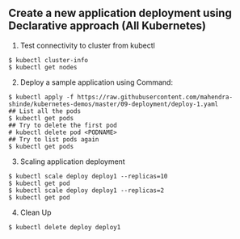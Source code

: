## Create a new application deployment using Declarative approach (All Kubernetes)

1. Test connectivity to cluster from kubectl

```
$ kubectl cluster-info
$ kubectl get nodes
```

2.  Deploy a sample application using Command:

```
$ kubectl apply -f https://raw.githubusercontent.com/mahendra-shinde/kubernetes-demos/master/09-deployment/deploy-1.yaml
## List all the pods
$ kubectl get pods
## Try to delete the first pod
# kubectl delete pod <PODNAME>
## Try to list pods again
$ kubectl get pods
```

3.  Scaling application deployment

```
$ kubectl scale deploy deploy1 --replicas=10
$ kubectl get pod
$ kubectl scale deploy deploy1 --replicas=2
$ kubectl get pod
```

4.  Clean Up

```
$ kubectl delete deploy deploy1
```